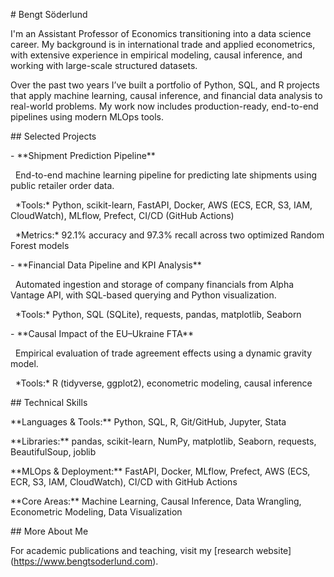 \# Bengt Söderlund



I'm an Assistant Professor of Economics transitioning into a data science career. My background is in international trade and applied econometrics, with extensive experience in empirical modeling, causal inference, and working with large-scale structured datasets.



Over the past two years I’ve built a portfolio of Python, SQL, and R projects that apply machine learning, causal inference, and financial data analysis to real-world problems. My work now includes production-ready, end-to-end pipelines using modern MLOps tools.



\## Selected Projects



\- \*\*Shipment Prediction Pipeline\*\*  

&nbsp; End-to-end machine learning pipeline for predicting late shipments using public retailer order data.  

&nbsp; \*Tools:\* Python, scikit-learn, FastAPI, Docker, AWS (ECS, ECR, S3, IAM, CloudWatch), MLflow, Prefect, CI/CD (GitHub Actions)  

&nbsp; \*Metrics:\* 92.1% accuracy and 97.3% recall across two optimized Random Forest models



\- \*\*Financial Data Pipeline and KPI Analysis\*\*  

&nbsp; Automated ingestion and storage of company financials from Alpha Vantage API, with SQL-based querying and Python visualization.  

&nbsp; \*Tools:\* Python, SQL (SQLite), requests, pandas, matplotlib, Seaborn



\- \*\*Causal Impact of the EU–Ukraine FTA\*\*  

&nbsp; Empirical evaluation of trade agreement effects using a dynamic gravity model.  

&nbsp; \*Tools:\* R (tidyverse, ggplot2), econometric modeling, causal inference



\## Technical Skills



\*\*Languages \& Tools:\*\* Python, SQL, R, Git/GitHub, Jupyter, Stata  

\*\*Libraries:\*\* pandas, scikit-learn, NumPy, matplotlib, Seaborn, requests, BeautifulSoup, joblib  

\*\*MLOps \& Deployment:\*\* FastAPI, Docker, MLflow, Prefect, AWS (ECS, ECR, S3, IAM, CloudWatch), CI/CD with GitHub Actions  

\*\*Core Areas:\*\* Machine Learning, Causal Inference, Data Wrangling, Econometric Modeling, Data Visualization



\## More About Me



For academic publications and teaching, visit my \[research website](https://www.bengtsoderlund.com).

